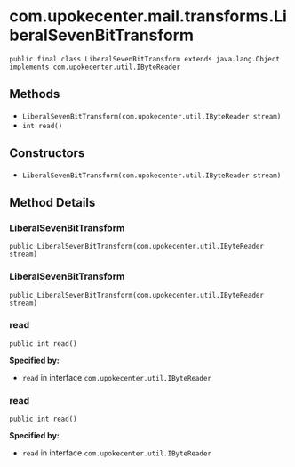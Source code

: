 # com.upokecenter.mail.transforms.LiberalSevenBitTransform

    public final class LiberalSevenBitTransform extends java.lang.Object implements com.upokecenter.util.IByteReader

## Methods

* `LiberalSevenBitTransform​(com.upokecenter.util.IByteReader stream)`<br>
* `int read()`<br>

## Constructors

* `LiberalSevenBitTransform​(com.upokecenter.util.IByteReader stream)`<br>

## Method Details

### LiberalSevenBitTransform
    public LiberalSevenBitTransform​(com.upokecenter.util.IByteReader stream)
### LiberalSevenBitTransform
    public LiberalSevenBitTransform​(com.upokecenter.util.IByteReader stream)
### read
    public int read()

**Specified by:**

* <code>read</code>&nbsp;in interface&nbsp;<code>com.upokecenter.util.IByteReader</code>

### read
    public int read()

**Specified by:**

* <code>read</code>&nbsp;in interface&nbsp;<code>com.upokecenter.util.IByteReader</code>
